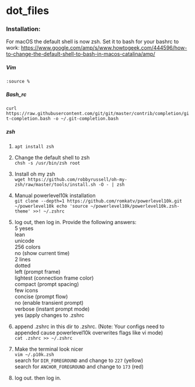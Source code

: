 # dot_files

### Installation:

For macOS the default shell is now zsh. Set it to bash for your bashrc to work: https://www.google.com/amp/s/www.howtogeek.com/444596/how-to-change-the-default-shell-to-bash-in-macos-catalina/amp/

##### Vim
```:source %```

##### Bash_rc
```curl https://raw.githubusercontent.com/git/git/master/contrib/completion/git-completion.bash -o ~/.git-completion.bash```

##### zsh
1. `apt install zsh`
2. Change the default shell to zsh<br>
`chsh -s /usr/bin/zsh root`
3. Install oh my zsh<br>
`wget https://github.com/robbyrussell/oh-my-zsh/raw/master/tools/install.sh -O - | zsh`
4. Manual powerlevel10k installation<br>
`git clone --depth=1 https://github.com/romkatv/powerlevel10k.git ~/powerlevel10k
echo 'source ~/powerlevel10k/powerlevel10k.zsh-theme' >>! ~/.zshrc`
5. log out, then log in. Provide the following answers:<br>
5 yeses<br>
lean<br>
unicode<br>
256 colors<br>
no (show current time)<br>
2 lines<br>
dotted<br>
left (prompt frame)<br>
lightest (connection frame color)<br>
compact (prompt spacing)<br>
few icons<br>
concise (prompt flow)<br>
no (enable transient prompt)<br>
verbose (instant prompt mode)<br>
yes (apply changes to .zshrc<br>
6. append .zshrc in this dir to .zshrc. (Note: Your configs need to appended cause powerlevel10k overwrites flags like vi mode)<br>
`cat .zshrc >> ~/.zshrc`
7. Make the terminal look nicer<br>
`vim ~/.p10k.zsh`<br>
search for `DIR_FOREGROUND` and change to `227` (yellow)<br>
search for `ANCHOR_FOREGROUND` and change to `173` (red)<br>

8. log out. then log in.
